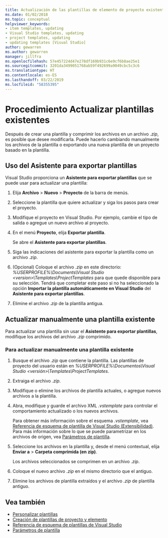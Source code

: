 ```yaml
---
title: Actualización de las plantillas de elemento de proyecto existentes
ms.date: 01/02/2018
ms.topic: conceptual
helpviewer_keywords:
- item templates, updating
- Visual Studio templates, updating
- project templates, updating
- updating templates [Visual Studio]
author: gewarren
ms.author: gewarren
manager: jillfra
ms.openlocfilehash: 57e457224d47e278df169b931c6e9cf6b8ae25e1
ms.sourcegitcommit: 3201da3499051768ab59f492699a9049cbc5c3c6
ms.translationtype: HT
ms.contentlocale: es-ES
ms.lasthandoff: 03/22/2019
ms.locfileid: "58355395"
---
```

# <a name="how-to-update-existing-templates"></a>Procedimiento Actualizar plantillas existentes

Después de crear una plantilla y comprimir los archivos en un archivo *.zip*, es posible que desee modificarla. Puede hacerlo cambiando manualmente los archivos de la plantilla o exportando una nueva plantilla de un proyecto basado en la plantilla.

## <a name="use-the-export-template-wizard"></a>Uso del Asistente para exportar plantillas

Visual Studio proporciona un **Asistente para exportar plantillas** que se puede usar para actualizar una plantilla:

1. Elija **Archivo** > **Nuevo** > **Proyecto** de la barra de menús.

1. Seleccione la plantilla que quiere actualizar y siga los pasos para crear el proyecto.

1. Modifique el proyecto en Visual Studio. Por ejemplo, cambie el tipo de salida o agregue un nuevo archivo al proyecto.

1. En el menú **Proyecto**, elija **Exportar plantilla**.

    Se abre el **Asistente para exportar plantillas**.

1. Siga las indicaciones del asistente para exportar la plantilla como un archivo *.zip*.

1. (Opcional) Coloque el archivo *.zip* en este directorio: *%USERPROFILE%\Documents\Visual Studio \<version\>\Templates\ProjectTemplates* para que quede disponible para su selección. Tendrá que completar este paso si no ha seleccionado la opción **Importar la plantilla automáticamente en Visual Studio** del **Asistente para exportar plantillas**.

1. Elimine el archivo *.zip* de la plantilla antigua.

## <a name="manually-update-an-existing-template"></a>Actualizar manualmente una plantilla existente

Para actualizar una plantilla sin usar el **Asistente para exportar plantillas**, modifique los archivos del archivo *.zip* comprimido.

### <a name="to-manually-update-an-existing-template"></a>Para actualizar manualmente una plantilla existente

1. Busque el archivo *.zip* que contiene la plantilla. Las plantillas de proyecto del usuario están en *%USERPROFILE%\Documentos\Visual Studio \<versión\>\Templates\ProjectTemplates*.

1. Extraiga el archivo *.zip*.

1. Modifique o elimine los archivos de plantilla actuales, o agregue nuevos archivos a la plantilla.

1. Abra, modifique y guarde el archivo XML *.vstemplate* para controlar el comportamiento actualizado o los nuevos archivos.

    Para obtener más información sobre el esquema *.vstemplate*, vea [Referencia de esquema de plantilla de Visual Studio (Extensibilidad)](../extensibility/visual-studio-template-schema-reference.md). Para más información sobre lo que se puede parametrizar en los archivos de origen, vea [Parámetros de plantilla](../ide/template-parameters.md).

1. Seleccione los archivos en la plantilla y, desde el menú contextual, elija **Enviar a** > **Carpeta comprimida (en zip)**.

    Los archivos seleccionados se comprimen en un archivo *.zip*.

1. Coloque el nuevo archivo *.zip* en el mismo directorio que el antiguo.

1. Elimine los archivos de plantilla extraídos y el archivo *.zip* de plantilla antiguo.

## <a name="see-also"></a>Vea también

- [Personalizar plantillas](../ide/customizing-project-and-item-templates.md)
- [Creación de plantillas de proyecto y elemento](../ide/creating-project-and-item-templates.md)
- [Referencia de esquema de plantillas de Visual Studio](../extensibility/visual-studio-template-schema-reference.md)
- [Parámetros de plantilla](../ide/template-parameters.md)